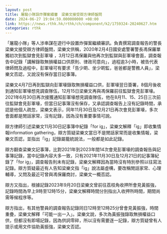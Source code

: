 ```yaml
---
layout: post
title: 屠龍小隊設炸彈案續審　梁樂文接受辯方律師盤問
date: 2024-06-27 19:04:59.000000000 +08:00
link: https://news.rthk.hk/rthk/ch/component/k2/1759324-20240627.htm
categories: rthk
---
```


「屠龍小隊」等人涉串謀在遊行中設置炸彈案繼續審訊。負責撰寫調查報告的警長梁樂文接受辯方律師盤問，梁樂文供稱，2020年2月4日國安處警署警長馮保羅單獨初次到監獄會見彭軍壕 ，3月12日馮保羅與他再次到監獄與彭軍壕會面，調查報告中記錄「講解錄取無損權益口供原則、律政司意向」，過程逾3小時，被告代表律師問及過程中，彭軍壕可有要求「告少啲、坐少啲監，爸爸都是警務人員」，梁樂文否認，又說沒有保存當日記事簿。

梁樂文4月7日再到監獄向彭軍壕錄取無損權益口供，彭軍壕翌日簽署，8個月後收到通知彭軍壕想見調查隊伍，12月15日梁樂文再與馮保羅前往監獄會見彭軍壕。2021年6月30日再次接獲通知彭軍壕想見調查隊伍，他在8月11、15、25日三次前往監獄會見彭軍壕，但當日記事簿沒有保存，又承認調查報告上沒有記錄時間，承認是他個人疏忽，梁樂文表示，同年11月30日及12月21日再次會見彭軍壕，多次會面都是閒話家常，沒有記錄，因為沒有重要事情可說。

辯方律師引述梁樂文11月30日記事簿中紀錄「for ig」，梁樂文解釋「ig」即收集情報information gathering，辯方質疑梁樂文當日不是閒話家常而是收集情報，梁樂文否認，並指出「ig」記錄屬籠統說法，一般都是如此記錄。

辯方翻查梁樂文記事簿，比對2021年到2023年間14次會見彭軍壕的調查報告與記事簿記錄，當中記錄內容大多一致，只有2021年11月30日及12月21日的記事簿紀錄了「for ig」，調查報告則未有記錄，梁樂文解釋因為當時沒有特別參照以往寫法記錄。辯方質疑最近有人告知梁樂文指「ig」說法屬虛構，要改稱閒話家常、心理輔導，又問及最近可曾與馮保羅商討，梁樂文一概否認。

辯方又指出，根據記錄2023年9月20日梁樂文曾前往荔枝角收押所會見黃振強，記錄時間為早上9時至12時15分，梁樂文解釋時間分別指出入收押所時間，期間尚需等候程序等。

辯方指出，有其他警員的調查報告記錄同日12時至12時25分曾會見黃振強，時間重疊，梁樂文解釋「可能一出一入」。梁樂文說，多次為黃振強錄取無損權益口供，但都沒有即場記錄，因為供詞零碎，所以沒有需要逐一記錄，辯方質疑曾有人提示或用文件協助黃振強，梁樂文否認。
